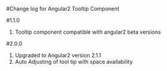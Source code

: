 #Change log for Angular2 Tooltip Component

#1.1.0
 1. Tooltip component compatible with angular2 beta versions


 #2.0.0

 1. Upgraded to Angular2 version 2.1.1
 2. Auto Adjusting of tool tip with space availability
